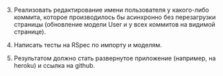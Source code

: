 3) Реализовать редактирование имени пользователя у какого-либо коммита, которое производилось бы асинхронно без перезагрузки страницы (обновление модели User и у всех коммитов на видимой странице).

4) Написать тесты на RSpec по импорту и моделям.

5) Результатом должно стать развернутое приложение (например, на heroku) и ссылка на github.